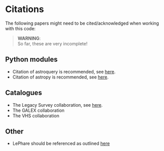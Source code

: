 # Citations

The following papers might need to be cited/acknowledged when working with this code:

> **WARNING**:\
> So far, these are very incomplete!

## Python modules

- Citation of astroquery is recommended, see [here](https://astroquery.readthedocs.io/en/latest/).
- Citation of astropy is recommended, see [here](https://www.astropy.org/acknowledging.html).

## Catalogues

- The Legacy Survey collaboration, see [here](https://www.legacysurvey.org/).
- The GALEX collaboration
- The VHS collaboration

## Other

- LePhare should be referenced as outlined [here](https://www.cfht.hawaii.edu/~arnouts/LEPHARE/acknowledgement.html)
